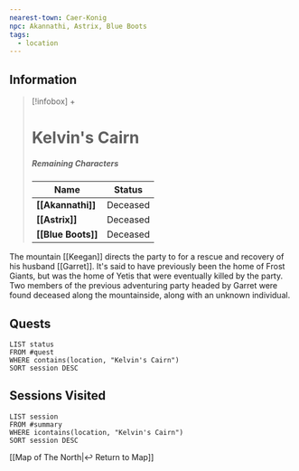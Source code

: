 ```yaml
---
nearest-town: Caer-Konig
npc: Akannathi, Astrix, Blue Boots
tags:
  - location
---
```


## Information
> [!infobox] +
> # Kelvin's Cairn
> ##### Remaining Characters
> | Name | Status |
> | ---- | ---- |
> | **[[Akannathi]]** | Deceased |
> | **[[Astrix]]** | Deceased |
> | **[[Blue Boots]]** | Deceased |

The mountain [[Keegan]] directs the party to for a rescue and recovery of his husband [[Garret]]. It's said to have previously been the home of Frost Giants, but was the home of Yetis that were eventually killed by the party. Two members of the previous adventuring party headed by Garret were found deceased along the mountainside, along with an unknown individual.



## Quests

```dataview
LIST status
FROM #quest
WHERE contains(location, "Kelvin's Cairn")
SORT session DESC
```

## Sessions Visited
```dataview
LIST session
FROM #summary
WHERE icontains(location, "Kelvin's Cairn")
SORT session DESC
```

[[Map of The North|↩️ Return to Map]]